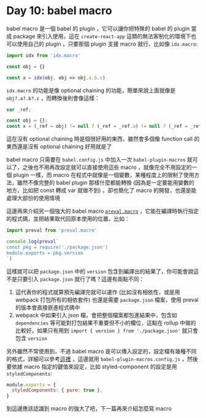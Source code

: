 Day 10: babel macro
===================

babel macro 是一個 babel 的 plugin ，它可以讓你把特殊的 babel 的 plugin 當成 package 來引入使用，這在 `create-react-app` 這類的無法客制化的環境下也可以使用自己的 plugin ，只要那個 plugin 支援 macro 就行，比如像 `idx.macro`:

```javascript
import idx from 'idx.macro'

const obj = {}

const x = idx(obj, obj => obj.a.b.c)
```

`idx.macro` 的功能是像 optional chaining 的功能，簡單來說上面就像是 `obj?.a?.b?.c` ，而轉換後則會像這樣：

```javascript
var _ref;

const obj = {};
const x = (_ref = obj) != null ? (_ref = _ref.a) != null ? (_ref = _ref.b) != null ? _ref.c : _ref : _ref : _ref;
```

這在沒有 optional chaining 時是個很好用的東西，雖然會多個像 function call 的東西還是沒有 optional chaining 好用就是了

babel macro 只需要在 `babel.config.js` 中加入一次 `babel-plugin-macros` 就可以了，之後也不用再改設定就可以直接使用這些 macro ，就像完全不用設定的一個 plugin 一樣，而 macro 在程式中就像是一個變數，某種程度上的限制了使用方法，雖然不像完整的 babel plugin 那樣什麼都能轉換 (因為是一定要能用變數的地方，比如把 const 轉成 var 就做不到) ，卻也簡化了 macro 的開發，也還是能處理大部份的使用情境

這邊再來介紹另一個強大的 babel macro [`preval.macro`](https://github.com/kentcdodds/preval.macro) ，它能在編譯時執行指定的程式碼，並把結果取代回原本使用的位置，比如：

```javascript
import preval from 'preval.macro'

console.log(preval`
const pkg = require('./package.json')
module.exports = pkg.version
`)
```

這樣就可以把 `package.json` 中的 `version` 包含到編譯出的結果了，你可能會說這不是只要引入 `package.json` 就行了嗎？這邊有兩點不同：

1. 這代表你的程式就算預先編譯完就可以運作 (比如沒有相依性，或是用 webpack 打包所有的相依套件) 也還是需要 `package.json` 檔案，使用 preval 的版本會直接嵌進程式碼中
2. webpack 中如果引入 json 檔，會把整個檔案都包進結果中，包含如 `dependencies` 等可能對打包結果不重要但不小的欄位，這點在 rollup 中做的比較好，如果只有用到 `import { version } from './package.json'` 就只會包含 `version`

另外雖然不常使用到，不過 babel macro 是可以傳入設定的，設定檔有幾種不同的格式，詳細可以參考[這裡](https://github.com/kentcdodds/babel-plugin-macros/blob/master/other/docs/user.md#config) ，這邊就用 `babel-plugin-macros.config.js` ，然後要依據 macro 指定的鍵值來設定，比如 styled-component 的設定是用 `styledComponents`:

```javascript
module.exports = {
  styledComponents: { pure: true },
}
```

到這邊應該認識到 macro 的強大了吧，下一篇再來介紹怎麼寫 macro
